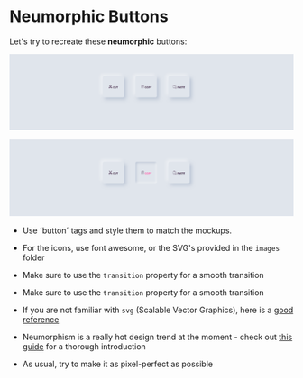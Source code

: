# Neumorphic Buttons

Let's try to recreate these **neumorphic** buttons:

![example](images/example.png)

![example hover](images/example-hover.png)

- Use ´button´ tags and style them to match the mockups.

- For the icons, use font awesome, or the SVG's provided in the `images` folder

- Make sure to use the `transition` property for a smooth transition

- Make sure to use the `transition` property for a smooth transition

- If you are not familiar with `svg` (Scalable Vector Graphics), here is a [good reference](https://developer.mozilla.org/en-US/docs/Web/SVG/Tutorial)

- Neumorphism is a really hot design trend at the moment - check out [this guide](https://css-tricks.com/neumorphism-and-css/) for a thorough introduction

- As usual, try to make it as pixel-perfect as possible